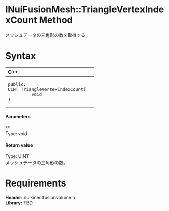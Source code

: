 INuiFusionMesh::TriangleVertexIndexCount Method  
===============================================  

メッシュデータの三角形の数を取得する。 <span id="syntaxSection"></span>

Syntax  
======  

<table>
<colgroup>
<col width="100%" />
</colgroup>
<thead>
<tr class="header">
<th align="left">C++</th>
</tr>
</thead>
<tbody>
<tr class="odd">
<td align="left"><pre><code>public:  
UINT TriangleVertexIndexCount(  
         void  
)</code></pre></td>
</tr>
</tbody>
</table>

<span id="ID4EG"></span>
#### Parameters  

**    
Type: void  
  

<span id="ID4EP"></span>
#### Return value  

Type: UINT  
メッシュデータの三角形の数。  

<span id="requirements"></span>

Requirements  
============  

**Header:** nuikinectfusionvolume.h  
**Library:** TBD  



<!--Please do not edit the data in the comment block below.-->
<!--
TOCTitle : TriangleVertexIndexCount Method
RLTitle : INuiFusionMesh::TriangleVertexIndexCount Method
KeywordK : TriangleVertexIndexCount method
KeywordK : INuiFusionMesh::TriangleVertexIndexCount method
KeywordF : INuiFusionMesh::TriangleVertexIndexCount
KeywordF : TriangleVertexIndexCount
KeywordF : Microsoft.Kinect.nuikinectfusionvolume.INuiFusionMesh.TriangleVertexIndexCount(void)
KeywordA : M:Microsoft.Kinect.nuikinectfusionvolume.INuiFusionMesh.TriangleVertexIndexCount(void)
AssetID : M:Microsoft.Kinect.nuikinectfusionvolume.INuiFusionMesh.TriangleVertexIndexCount(void)
Locale : en-us
CommunityContent : 1
APIType : Managed
APILocation : 
APIName : Microsoft.Kinect.nuikinectfusionvolume.INuiFusionMesh::TriangleVertexIndexCount
TargetOS : Windows
TopicType : kbSyntax
DevLang : C++
DocSet : K4Wv2
ProjType : K4Wv2Proj
Technology : Kinect for Windows
Product : Kinect for Windows SDK v2
productversion : 20
-->
